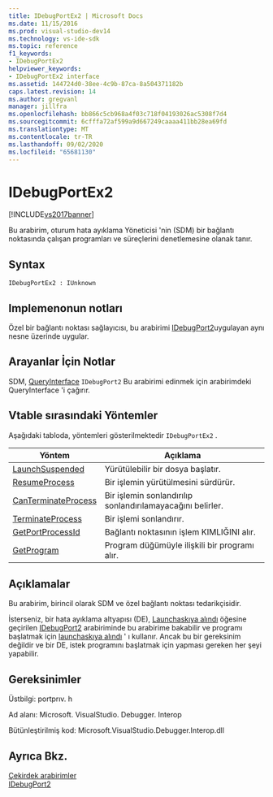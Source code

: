 ```yaml
---
title: IDebugPortEx2 | Microsoft Docs
ms.date: 11/15/2016
ms.prod: visual-studio-dev14
ms.technology: vs-ide-sdk
ms.topic: reference
f1_keywords:
- IDebugPortEx2
helpviewer_keywords:
- IDebugPortEx2 interface
ms.assetid: 144724d0-38ee-4c9b-87ca-8a504371182b
caps.latest.revision: 14
ms.author: gregvanl
manager: jillfra
ms.openlocfilehash: bb866c5cb968a4f03c718f04193026ac5308f7d4
ms.sourcegitcommit: 6cfffa72af599a9d667249caaaa411bb28ea69fd
ms.translationtype: MT
ms.contentlocale: tr-TR
ms.lasthandoff: 09/02/2020
ms.locfileid: "65681130"
---
```

# <a name="idebugportex2"></a>IDebugPortEx2
[!INCLUDE[vs2017banner](../../../includes/vs2017banner.md)]

Bu arabirim, oturum hata ayıklama Yöneticisi 'nin (SDM) bir bağlantı noktasında çalışan programları ve süreçlerini denetlemesine olanak tanır.  
  
## <a name="syntax"></a>Syntax  
  
```  
IDebugPortEx2 : IUnknown  
```  
  
## <a name="notes-for-implementers"></a>Implemenonun notları  
 Özel bir bağlantı noktası sağlayıcısı, bu arabirimi [IDebugPort2](../../../extensibility/debugger/reference/idebugport2.md)uygulayan aynı nesne üzerinde uygular.  
  
## <a name="notes-for-callers"></a>Arayanlar İçin Notlar  
 SDM, [QueryInterface](https://msdn.microsoft.com/library/62fce95e-aafa-4187-b50b-e6611b74c3b3) `IDebugPort2` Bu arabirimi edinmek için arabirimdeki QueryInterface 'i çağırır.  
  
## <a name="methods-in-vtable-order"></a>Vtable sırasındaki Yöntemler  
 Aşağıdaki tabloda, yöntemleri gösterilmektedir `IDebugPortEx2` .  
  
|Yöntem|Açıklama|  
|------------|-----------------|  
|[LaunchSuspended](../../../extensibility/debugger/reference/idebugportex2-launchsuspended.md)|Yürütülebilir bir dosya başlatır.|  
|[ResumeProcess](../../../extensibility/debugger/reference/idebugportex2-resumeprocess.md)|Bir işlemin yürütülmesini sürdürür.|  
|[CanTerminateProcess](../../../extensibility/debugger/reference/idebugportex2-canterminateprocess.md)|Bir işlemin sonlandırılıp sonlandırılamayacağını belirler.|  
|[TerminateProcess](../../../extensibility/debugger/reference/idebugportex2-terminateprocess.md)|Bir işlemi sonlandırır.|  
|[GetPortProcessId](../../../extensibility/debugger/reference/idebugportex2-getportprocessid.md)|Bağlantı noktasının işlem KIMLIĞINI alır.|  
|[GetProgram](../../../extensibility/debugger/reference/idebugportex2-getprogram.md)|Program düğümüyle ilişkili bir programı alır.|  
  
## <a name="remarks"></a>Açıklamalar  
 Bu arabirim, birincil olarak SDM ve özel bağlantı noktası tedarikçisidir.  
  
 İsterseniz, bir hata ayıklama altyapısı (DE), [Launchaskıya alındı](../../../extensibility/debugger/reference/idebugenginelaunch2-launchsuspended.md) öğesine geçirilen [IDebugPort2](../../../extensibility/debugger/reference/idebugport2.md) arabiriminde bu arabirime bakabilir ve programı başlatmak için [launchaskıya alındı](../../../extensibility/debugger/reference/idebugportex2-launchsuspended.md) ' ı kullanır. Ancak bu bir gereksinim değildir ve bir DE, istek programını başlatmak için yapması gereken her şeyi yapabilir.  
  
## <a name="requirements"></a>Gereksinimler  
 Üstbilgi: portprıv. h  
  
 Ad alanı: Microsoft. VisualStudio. Debugger. Interop  
  
 Bütünleştirilmiş kod: Microsoft.VisualStudio.Debugger.Interop.dll  
  
## <a name="see-also"></a>Ayrıca Bkz.  
 [Çekirdek arabirimler](../../../extensibility/debugger/reference/core-interfaces.md)   
 [IDebugPort2](../../../extensibility/debugger/reference/idebugport2.md)
